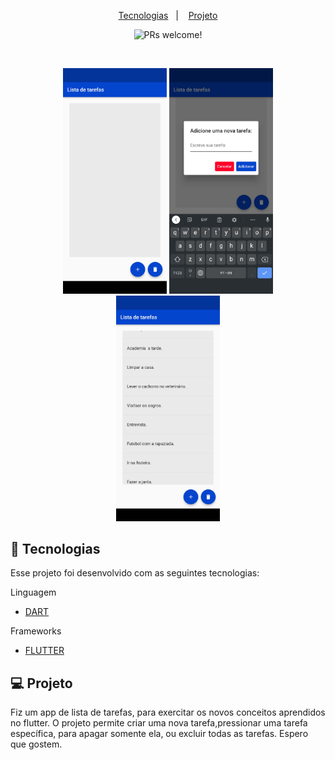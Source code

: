 <p align="center">
  <a href="#-tecnologias">Tecnologias</a>&nbsp;&nbsp;&nbsp;|&nbsp;&nbsp;&nbsp;
  <a href="#-projeto">Projeto</a>
</p>

<p align="center">
 <img src="https://img.shields.io/static/v1?label=PRs&message=welcome&color=49AA26&labelColor=000000" alt="PRs welcome!" />

</p>

<br>

<p align="center">
  <img alt="toDoList" src="https://github.com/LLR798/toDoList/blob/main/previews/Screenshot1.png?raw=true" width="33%">
  <img alt="toDoList" src="https://github.com/LLR798/toDoList/blob/main/previews/Screenshot2.png?raw=true" width="33%">
  <img alt="toDoList" src="https://github.com/LLR798/toDoList/blob/main/previews/Screenshot3.png?raw=true" width="33%">
</p>


## 🚀 Tecnologias

Esse projeto foi desenvolvido com as seguintes tecnologias:

Linguagem

- [DART](https://dart.dev/)

Frameworks

- [FLUTTER](https://flutter.dev/)


## 💻 Projeto

Fiz um app de lista de tarefas, para exercitar os novos conceitos aprendidos no flutter. O projeto permite criar uma nova tarefa,pressionar uma tarefa específica, para apagar somente ela, ou excluir todas as tarefas. Espero que gostem.<p align="center">
</p>
